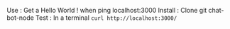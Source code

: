 Use : Get a Hello World ! when ping localhost:3000
Install : Clone git chat-bot-node
Test : In a terminal `curl http://localhost:3000/`